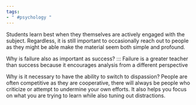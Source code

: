 ```yaml
---
tags:
- " #psychology "
---
```


Students learn best when they themselves are actively engaged with the subject. Regardless, it is still important to occasionally reach out to people as they might be able make the material seem both simple and profound.

Why is failure also as important as success? ::: Failure is a greater teacher than success because it encourages analysis from a different perspective <!--SR:!2025-08-30,828,330-->

Why is it necessary to have the ability to switch to dispassion? People are often competitive as they are cooperative, there will always be people who criticize or attempt to undermine your own efforts. It also helps you focus on what you are trying to learn while also tuning out distractions. <!--SR:!2025-04-07,789,337-->